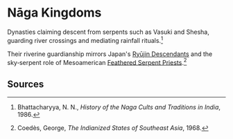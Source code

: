 # Nāga Kingdoms

Dynasties claiming descent from serpents such as Vasuki and Shesha, guarding river crossings and mediating rainfall rituals.[^1]

Their riverine guardianship mirrors Japan's [Ryūjin Descendants](../../../Japan/Lineages/Ryujin-descendants/README.md) and the sky‑serpent role of Mesoamerican [Feathered Serpent Priests](../../../Mesoamerica/Lineages/Feathered-Serpent-Priests/README.md).[^2]

## Sources
[^1]: Bhattacharyya, N. N., *History of the Naga Cults and Traditions in India*, 1986.
[^2]: Coedès, George, *The Indianized States of Southeast Asia*, 1968.
